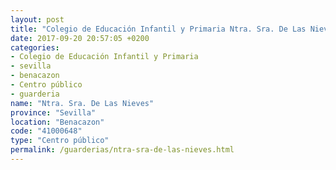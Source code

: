 ```yaml
---
layout: post
title: "Colegio de Educación Infantil y Primaria Ntra. Sra. De Las Nieves"
date: 2017-09-20 20:57:05 +0200
categories:
- Colegio de Educación Infantil y Primaria
- sevilla
- benacazon
- Centro público
- guarderia
name: "Ntra. Sra. De Las Nieves"
province: "Sevilla"
location: "Benacazon"
code: "41000648"
type: "Centro público"
permalink: /guarderias/ntra-sra-de-las-nieves.html
---
```

